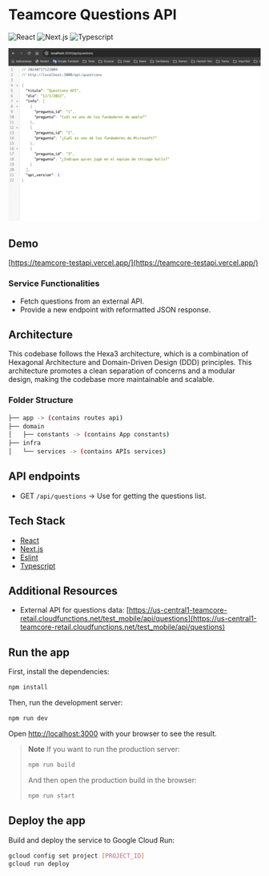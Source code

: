 # Teamcore Questions API

![React](https://img.shields.io/badge/React-v18-deepskyblue?logo=react)
![Next.js](https://img.shields.io/badge/Next.js-v14-white?logo=next.js)
![Typescript](https://img.shields.io/badge/Typescript-v5-blue?logo=typescript)

![Preview](./public/preview.png)

## Demo

[https://teamcore-testapi.vercel.app/](https://teamcore-testapi.vercel.app/)

### Service Functionalities

- Fetch questions from an external API.
- Provide a new endpoint with reformatted JSON response.

## Architecture

This codebase follows the Hexa3 architecture, which is a combination of Hexagonal Architecture and Domain-Driven Design (DDD) principles. This architecture promotes a clean separation of concerns and a modular design, making the codebase more maintainable and scalable.

### Folder Structure

```bash
├── app -> (contains routes api)
├── domain
│   ├── constants -> (contains App constants)
├── infra
│   └── services -> (contains APIs services)
```

## API endpoints

- GET `/api/questions` -> Use for getting the questions list.

## Tech Stack

- [React](https://reactjs.dev/)
- [Next.js](https://nextjs.org/)
- [Eslint](https://eslint.org/)
- [Typescript](https://www.typescriptlang.org/)

## Additional Resources

- External API for questions data: [https://us-central1-teamcore-retail.cloudfunctions.net/test_mobile/api/questions](https://us-central1-teamcore-retail.cloudfunctions.net/test_mobile/api/questions)


## Run the app

First, install the dependencies:

```bash
npm install
```

Then, run the development server:

```bash
npm run dev
```

Open [http://localhost:3000](http://localhost:3000) with your browser to see the result.

> **Note**
> If you want to run the production server:
>
> ```bash
> npm run build
> ```
>
> And then open the production build in the browser:
>
> ```bash
> npm run start
> ```

## Deploy the app

Build and deploy the service to Google Cloud Run:

```bash
gcloud config set project [PROJECT_ID]
gcloud run deploy
```